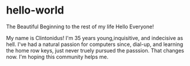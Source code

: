 # hello-world
The Beautiful Beginning to the rest of my life
Hello Everyone!

My name is Clintonidus! I'm 35 years young,inquisitive, and indecisive as hell.
I've had a natural passion for computers since, dial-up, and learning the home row keys, just never truely pursued the passsion.  That changes now.
I'm hoping this community helps me.
